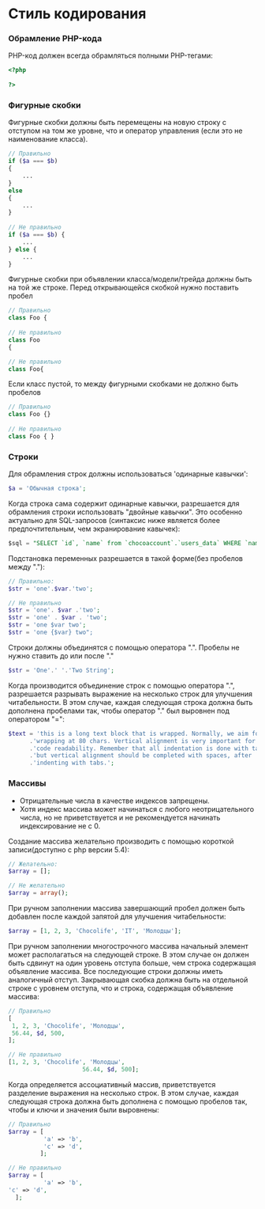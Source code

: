 # Стиль кодирования

### Обрамление PHP-кода
PHP-код должен всегда обрамляться полными PHP-тегами:
```php
<?php
 
?>
```

### Фигурные скобки
Фигурные скобки должны быть перемещены на новую строку с отступом на том же уровне, что и оператор управления (если это не наименование класса).
```php
// Правильно
if ($a === $b)
{
    ...
}
else
{
    ...
}
 
// Не правильно
if ($a === $b) {
    ...
} else {
    ...
}
```

Фигурные скобки при объявлении класса/модели/трейда должны быть на той же строке. Перед открывающейся скобкой нужно поставить пробел
```php
// Правильно
class Foo {
 
// Не правильно
class Foo
{

// Не правильно
class Foo{
```

Если класс пустой, то между фигурными скобками не должно быть пробелов
```php
// Правильно
class Foo {}
 
// Не правильно
class Foo { }
```

### Строки
Для обрамления строк должны использоваться 'одинарные кавычки':
```php
$a = 'Обычная строка';
```

Когда строка сама содержит одинарные кавычки, разрешается для обрамления строки использовать "двойные кавычки". Это особенно актуально для SQL-запросов (синтаксис ниже является более предпочтительным, чем экранирование кавычек):
```sql
$sql = "SELECT `id`, `name` from `chocoaccount`.`users_data` WHERE `name`='Nikolay'";
```

Подстановка переменных разрешается в такой форме(без пробелов между "."):
```php
// Правильно:
$str = 'one'.$var.'two';

// Не правильно
$str = 'one'. $var .'two';
$str = 'one' . $var . 'two';
$str = 'one $var two';
$str = 'one {$var} two";
```

Строки должны объединятся с помощью оператора ".". Пробелы не нужно ставить до или после "."
```php
$str = 'One'.' '.'Two String';
```

Когда производится объединение строк с помощью оператора ".", разрешается разрывать выражение на несколько строк для улучшения читабельности. В этом случае, каждая следующая строка должна быть дополнена пробелами так, чтобы оператор "." был выровнен под оператором "=":
```php
$text = 'this is a long text block that is wrapped. Normally, we aim for '
      .'wrapping at 80 chars. Vertical alignment is very important for '
      .'code readability. Remember that all indentation is done with tabs,'
      .'but vertical alignment should be completed with spaces, after '
      .'indenting with tabs.';
```

### Массивы
* Отрицательные числа в качестве индексов запрещены.
* Хотя индекс массива может начинаться с любого неотрицательного числа, но не приветствуется и не рекомендуется начинать индексирование не с 0.

Создание массива желательно производить с помощью короткой записи(доступно с php версии 5.4):
```php
// Желательно:
$array = [];

// Не желательно
$array = array();
```

При ручном заполнении массива завершающий пробел должен быть добавлен после каждой запятой для улучшения читабельности:
```php
$array = [1, 2, 3, 'Chocolife', 'IT', 'Молодцы'];
```

При ручном заполнении многострочного массива начальный элемент может располагаться на следующей строке. В этом случае он должен быть сдвинут на один уровень отступа больше, чем строка содержащая объявление массива. Все последующие строки должны иметь аналогичный отступ. Закрывающая скобка должна быть на отдельной строке с уровнем отступа, что и строка, содержащая объявление массива:
```php
// Правильно
[
 1, 2, 3, 'Chocolife', 'Молодцы',
 56.44, $d, 500,
];

// Не правильно
[1, 2, 3, 'Chocolife', 'Молодцы',
                     56.44, $d, 500];
```

Когда определяется ассоциативный массив, приветствуется разделение выражения на несколько строк. В этом случае, каждая следующая строка должна быть дополнена с помощью пробелов так, чтобы и ключи и значения были выровнены:
```php
// Правильно
$array = [
          'a' => 'b', 
          'c' => 'd',
         ];

// Не правильно
$array = [
          'a' => 'b', 
'c' => 'd',
  ];
```
